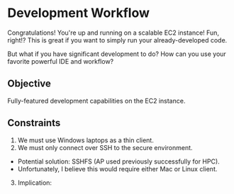 # Development Workflow

Congratulations! You're up and running on a scalable EC2 instance! Fun, right!?
This is great if you want to simply run your already-developed code.

But what if you have significant development to do? How can you use your
favorite powerful IDE and workflow?

## Objective

Fully-featured development capabilities on the EC2 instance.

## Constraints

1. We must use Windows laptops as a thin client.
2. We must only connect over SSH to the secure environment.
  - Potential solution: SSHFS (AP used previously successfully for HPC).
  - Unfortunately, I believe this would require either Mac or Linux client.
3. Implication:

